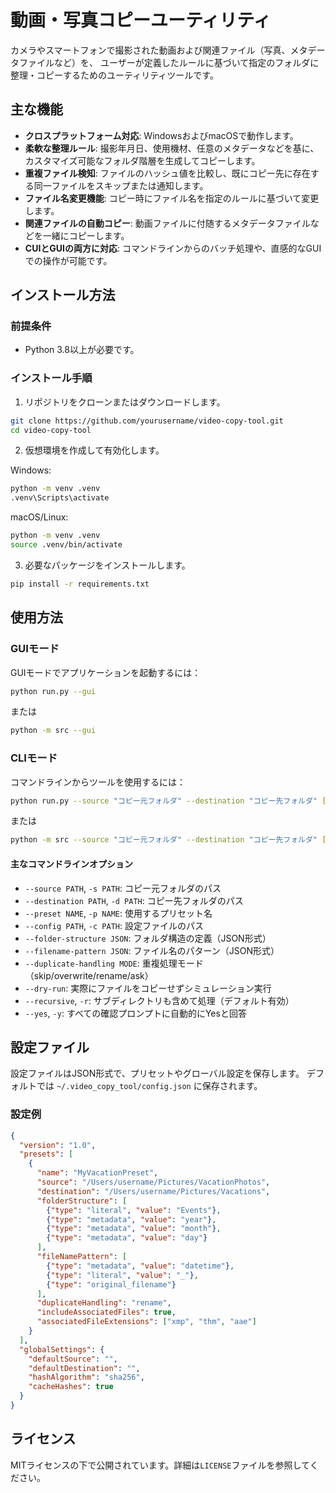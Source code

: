 # 動画・写真コピーユーティリティ

カメラやスマートフォンで撮影された動画および関連ファイル（写真、メタデータファイルなど）を、
ユーザーが定義したルールに基づいて指定のフォルダに整理・コピーするためのユーティリティツールです。

## 主な機能

- **クロスプラットフォーム対応**: WindowsおよびmacOSで動作します。
- **柔軟な整理ルール**: 撮影年月日、使用機材、任意のメタデータなどを基に、カスタマイズ可能なフォルダ階層を生成してコピーします。
- **重複ファイル検知**: ファイルのハッシュ値を比較し、既にコピー先に存在する同一ファイルをスキップまたは通知します。
- **ファイル名変更機能**: コピー時にファイル名を指定のルールに基づいて変更します。
- **関連ファイルの自動コピー**: 動画ファイルに付随するメタデータファイルなどを一緒にコピーします。
- **CUIとGUIの両方に対応**: コマンドラインからのバッチ処理や、直感的なGUIでの操作が可能です。

## インストール方法

### 前提条件

- Python 3.8以上が必要です。

### インストール手順

1. リポジトリをクローンまたはダウンロードします。

```bash
git clone https://github.com/yourusername/video-copy-tool.git
cd video-copy-tool
```

2. 仮想環境を作成して有効化します。

Windows:
```bash
python -m venv .venv
.venv\Scripts\activate
```

macOS/Linux:
```bash
python -m venv .venv
source .venv/bin/activate
```

3. 必要なパッケージをインストールします。

```bash
pip install -r requirements.txt
```

## 使用方法

### GUIモード

GUIモードでアプリケーションを起動するには：

```bash
python run.py --gui
```

または

```bash
python -m src --gui
```

### CLIモード

コマンドラインからツールを使用するには：

```bash
python run.py --source "コピー元フォルダ" --destination "コピー先フォルダ" [オプション]
```

または

```bash
python -m src --source "コピー元フォルダ" --destination "コピー先フォルダ" [オプション]
```

#### 主なコマンドラインオプション

- `--source PATH`, `-s PATH`: コピー元フォルダのパス
- `--destination PATH`, `-d PATH`: コピー先フォルダのパス
- `--preset NAME`, `-p NAME`: 使用するプリセット名
- `--config PATH`, `-c PATH`: 設定ファイルのパス
- `--folder-structure JSON`: フォルダ構造の定義（JSON形式）
- `--filename-pattern JSON`: ファイル名のパターン（JSON形式）
- `--duplicate-handling MODE`: 重複処理モード（skip/overwrite/rename/ask）
- `--dry-run`: 実際にファイルをコピーせずシミュレーション実行
- `--recursive`, `-r`: サブディレクトリも含めて処理（デフォルト有効）
- `--yes`, `-y`: すべての確認プロンプトに自動的にYesと回答

## 設定ファイル

設定ファイルはJSON形式で、プリセットやグローバル設定を保存します。
デフォルトでは `~/.video_copy_tool/config.json` に保存されます。

### 設定例

```json
{
  "version": "1.0",
  "presets": [
    {
      "name": "MyVacationPreset",
      "source": "/Users/username/Pictures/VacationPhotos",
      "destination": "/Users/username/Pictures/Vacations",
      "folderStructure": [
        {"type": "literal", "value": "Events"},
        {"type": "metadata", "value": "year"},
        {"type": "metadata", "value": "month"},
        {"type": "metadata", "value": "day"}
      ],
      "fileNamePattern": [
        {"type": "metadata", "value": "datetime"},
        {"type": "literal", "value": "_"},
        {"type": "original_filename"}
      ],
      "duplicateHandling": "rename",
      "includeAssociatedFiles": true,
      "associatedFileExtensions": ["xmp", "thm", "aae"]
    }
  ],
  "globalSettings": {
    "defaultSource": "",
    "defaultDestination": "",
    "hashAlgorithm": "sha256",
    "cacheHashes": true
  }
}
```

## ライセンス

MITライセンスの下で公開されています。詳細は`LICENSE`ファイルを参照してください。 